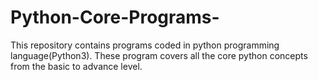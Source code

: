 # Python-Core-Programs-
This repository contains programs coded in python programming language(Python3). These program covers all the core python concepts from the basic to advance level.
